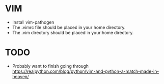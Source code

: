 # VIM


* Install vim-pathogen
* The .vimrc file should be placed in your home directory.
* The .vim directory should be placed in your home directory.

# TODO
* Probably want to finish going through https://realpython.com/blog/python/vim-and-python-a-match-made-in-heaven/
